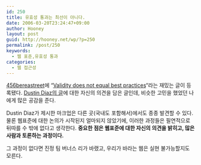 ```yaml
---
id: 250
title: 유효성 통과는 최선이 아니다.
date: 2006-03-20T23:24:47+09:00
author: Hooney
layout: post
guid: http://hooney.net/wp/?p=250
permalink: /post/250
keywords:
  - 웹 표준,유효성 통과
categories:
  - 웹 접근성
---
```

[456bereastreet](http://www.456bereastreet.com)에 &#8220;[Validity does not equal best practices](http://www.456bereastreet.com/archive/200603/validity_does_not_equal_best_practices/)&#8220;라는 재밌는 글이 등록됐다. [Dustin Diaz의 글](http://www.dustindiaz.com/totally-compliant-markup/)에 대한 자신의 의견을 담은 글인데, 비슷한 고민을 했었던 나에게 많은 공감을 준다.

Dustin Diaz가 제시한 마크업은 다른 곳(국내도 포함해서)에서도 종종 발견할 수 있다. 물론 웹표준에 대한 논의가 시작된지 얼마되지 않았기에, 이러한 과정들은 필연적으로 뒤따를 수 밖에 없다고 생각한다. **중요한 점은 웹표준에 대한 자신의 의견을 밝히고, 많은 사람과 토론하는 과정이다.**

그 과정이 없다면 진정 팀 버너스 리가 바랬고, 우리가 바라는 웹은 실현 불가능할지도 모른다.